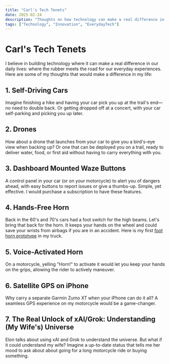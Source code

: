 ```yaml
---
title: "Carl's Tech Tenets"
date: 2025-02-24
description: "Thoughts on how technology can make a real difference in everyday life."
tags: ["Technology", "Innovation", "EverydayTech"]
---
```


# Carl's Tech Tenets

I believe in building technology where it can make a real difference in our daily lives: where the rubber meets the road for our everyday experiences. Here are some of my thoughts that would make a difference in my life:

## 1. Self-Driving Cars

Imagine finishing a hike and having your car pick you up at the trail's end—no need to double back. Or getting dropped off at a concert, with your car self-parking and picking you up later.

## 2. Drones

How about a drone that launches from your car to give you a bird's-eye view when backing up? Or one that can be deployed you on a trail, ready to deliver water, food, or first aid without having to carry everything with you.

## 3. Dashboard Mounted Waze Buttons

A control panel in your car (or on your motorcycle) to alert you of dangers ahead, with easy buttons to report issues or give a thumbs-up. Simple, yet effective. I would purchase a subscription to have these features.

## 4. Hands-Free Horn

Back in the 60's and 70's cars had a foot switch for the high beams. Let's bring that back for the horn. It keeps your hands on the wheel and could save your wrists from airbags if you are in an accident. Here is my first [foot horn prototype](https://github.com/carledwards/foot-horn) in my truck.

## 5. Voice-Activated Horn

On a motorcycle, yelling "Horn!" to activate it would let you keep your hands on the grips, allowing the rider to actively maneuver.

## 6. Satellite GPS on iPhone

Why carry a separate Garmin Zumo XT when your iPhone can do it all? A seamless GPS experience on my motorcycle would be a game-changer.

## 7. The Real Unlock of xAI/Grok: Understanding (My Wife's) Universe

Elon talks about using xAI and Grok to understand the universe. But what if it could understand my wife? Imagine a up-to-date status that tells me her mood to ask about about going for a long motorcycle ride or buying something.
